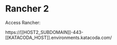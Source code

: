 # Rancher 2

Access Rancher:

https://[[HOST2_SUBDOMAIN]]-443-[[KATACODA_HOST]].environments.katacoda.com/

